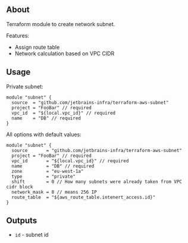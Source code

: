 ## About
Terraform module to create network subnet. 

Features:
* Assign route table
* Network calculation based on VPC CIDR

## Usage

Private subnet:
```
module "subnet" {
  source  = "github.com/jetbrains-infra/terraform-aws-subnet"
  project = "FooBar" // required
  vpc_id  = "${local.vpc_id}" // required
  name    = "DB" // required
}
```

All options with default values:
```
module "subnet" {
  source       = "github.com/jetbrains-infra/terraform-aws-subnet"
  project = "FooBar" // required
  vpc_id       = "${local.vpc_id}" // required
  name         = "DB" // required
  zone         = "eu-west-1a"
  type         = "private"
  shift        = 0 // How many subnets were already taken from VPC cidr block
  network_mask = 8 // means 256 IP 
  route_table  = "${aws_route_table.intenert_access.id}"
}
```

## Outputs

* `id` - subnet id 
